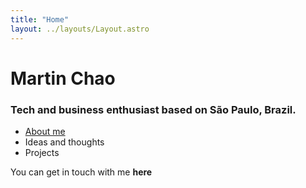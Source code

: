 ```yaml
---
title: "Home"
layout: ../layouts/Layout.astro
---
```


# Martin Chao
### Tech and business enthusiast based on São Paulo, Brazil.


- [About me](/aboutMe)
- Ideas and thoughts
- Projects

You can get in touch with me **here**